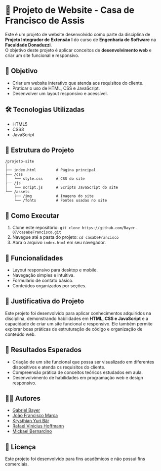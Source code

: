 # 🏫 Projeto de Website - Casa de Francisco de Assis

Este é um projeto de website desenvolvido como parte da disciplina de **Projeto Integrador de Extensão I** do curso de **Engenharia de Software** na **Faculdade Donaduzzi**.  
O objetivo deste projeto é aplicar conceitos de **desenvolvimento web** e criar um site funcional e responsivo.

## 🎯 Objetivo
- Criar um website interativo que atenda aos requisitos do cliente.
- Praticar o uso de HTML, CSS e JavaScript.
- Desenvolver um layout responsivo e acessível.

## 🛠️ Tecnologias Utilizadas
- HTML5
- CSS3
- JavaScript

## 📁 Estrutura do Projeto
```
/projeto-site
│
├── index.html         # Página principal
├── /css
│   └── style.css      # CSS do site
├── /js
│   └── script.js      # Scripts JavaScript do site
└── /assets
    ├── /img           # Imagens do site
    └── /fonts         # Fontes usadas no site
```
## 🚀 Como Executar
1. Clone este repositório: `git clone https://github.com/Bayer-07/casaDeFrancisco.git`
2. Navegue até a pasta do projeto:
   `cd casaDeFrancisco`
3. Abra o arquivo `index.html` em seu navegador.

## 📝 Funcionalidades
- Layout responsivo para desktop e mobile.
- Navegação simples e intuitiva.
- Formulário de contato básico.
- Conteúdos organizados por seções.

## 🧾 Justificativa do Projeto
Este projeto foi desenvolvido para aplicar conhecimentos adquiridos na disciplina, demonstrando habilidades em **HTML, CSS e JavaScript** e a capacidade de criar um site funcional e responsivo. Ele também permite explorar boas práticas de estruturação de código e organização de conteúdo web.

## 🎯 Resultados Esperados
- Criação de um site funcional que possa ser visualizado em diferentes dispositivos e atenda os requisitos do cliente.
- Compreensão prática de conceitos teóricos estudados em aula.
- Desenvolvimento de habilidades em programação web e design responsivo.

## 👩‍💻 Autores
- [Gabriel Bayer](https://github.com/Bayer-07) 
- [João Francisco Marca](https://github.com/joaomarca)
- [Krysthian Yuri Bär]()
- [Rafael Vinícius Hoffmann]()
- [Mickael Bernardino]()

## 📜 Licença
Este projeto foi desenvolvido para fins acadêmicos e não possui fins comerciais.
